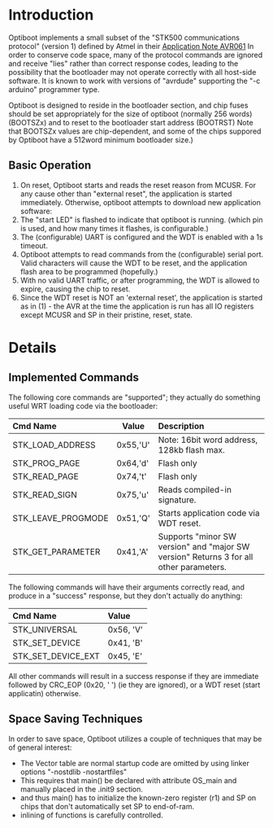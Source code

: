 # Introduction #

Optiboot implements a small subset of the  "STK500 communications protocol" (version 1) defined by Atmel in their [Application Note AVR061](http://www.atmel.com/Images/doc2525.pdf)  In order to conserve code space, many of the protocol commands are ignored and receive "lies" rather than correct response codes, leading to the possibility that the bootloader may not operate correctly with all host-side software.  It is known to work with versions of "avrdude" supporting the "-c arduino" programmer type.

Optiboot is designed to reside in the bootloader section, and chip fuses should be set appropriately for the size of optiboot (normally 256 words) (BOOTSZx) and to reset to the bootloader start address (BOOTRST)  Note that BOOTSZx values are chip-dependent, and some of the chips suppored by Optiboot have a 512word minimum bootloader size.)

## Basic Operation ##
  1. On reset, Optiboot starts and reads the reset reason from MCUSR.  For any cause other than "external reset", the application is started immediately.  Otherwise, optiboot attempts to download new application software:
  1. The "start LED" is flashed to indicate that optiboot is running. (which pin is used, and how many times it flashes, is configurable.)
  1. The (configurable) UART is configured and the WDT is enabled with a 1s timeout.
  1. Optiboot attempts to read commands from the (configurable) serial port.  Valid characters will cause the WDT to be reset, and the application flash area to be programmed (hopefully.)
  1. With no valid UART traffic, or after programming, the WDT is allowed to expire, causing the chip to reset.
  1. Since the WDT reset is NOT an 'external reset', the application is started as in (1) - the AVR at the time the application is run has all IO registers except MCUSR and SP in their pristine, reset, state.

# Details #
## Implemented Commands ##
The following core commands are "supported"; they actually do something useful WRT loading code via the bootloader:

|Cmd Name | Value  | Description |
|:--------|-------|:------------|
|STK\_LOAD\_ADDRESS|0x55,'U'| Note: 16bit word address, 128kb flash max.|
|STK\_PROG\_PAGE|0x64,'d'|  Flash only|
|STK\_READ\_PAGE|0x74,'t'|  Flash only|
|STK\_READ\_SIGN|0x75,'u'|  Reads compiled-in signature.|
|STK\_LEAVE\_PROGMODE|0x51,'Q'| Starts application code via WDT reset.|
|STK\_GET\_PARAMETER|0x41,'A'| Supports "minor SW version" and "major SW version"  Returns 3 for all other parameters.|

The following commands will have their arguments correctly read, and produce in a "success" response, but they don't actually do anything:

|Cmd Name | Value |
|:------------- |:-------- |
|STK\_UNIVERSAL|0x56, 'V'| |
|STK\_SET\_DEVICE|0x41, 'B'| |
|STK\_SET\_DEVICE\_EXT|0x45, 'E'| |

All other commands will result in a success response if they are immediate followed by CRC\_EOP (0x20, ' ') (ie they are ignored), or a WDT reset (start applicatin) otherwise.

## Space Saving Techniques ##
In order to save space, Optiboot utilizes a couple of techniques that may be of general interest:

  * The Vector table are normal startup code are omitted by using linker options "-nostdlib -nostartfiles"
  * This requires that main() be declared with attribute OS\_main and manually placed in the .init9 section.
  * and thus main() has to initialize the known-zero register (r1) and SP on chips that don't automatically set SP to end-of-ram.
  * inlining of functions is carefully controlled.
